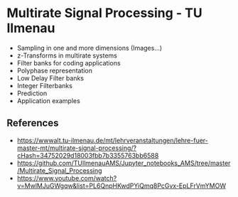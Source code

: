  # Multirate Signal Processing - TU Ilmenau

- Sampling in one and more dimensions (Images...)
- z-Transforms in multirate systems
- Filter banks for coding applications
- Polyphase representation
- Low Delay Filter banks
- Integer Filterbanks
- Prediction
- Application examples

 ## References
 - https://wwwalt.tu-ilmenau.de/mt/lehrveranstaltungen/lehre-fuer-master-mt/multirate-signal-processing/?cHash=34752029d18003fbb7b3355763bb6588
 - https://github.com/TUIlmenauAMS/Jupyter_notebooks_AMS/tree/master/Multirate_Signal_Processing
 - https://www.youtube.com/watch?v=MwlMJuGWgqw&list=PL6QnpHKwdPYiQmq8PcGvx-EpLFrVmYMOW